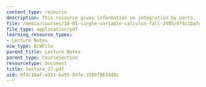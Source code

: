 ```yaml
---
content_type: resource
description: This resource gives information on integration by parts.
file: /media/courses/18-01-single-variable-calculus-fall-2005/0f4c1bafe311ba9584fe356bf8634d8c_lecture_27.pdf
file_type: application/pdf
learning_resource_types:
- Lecture Notes
ocw_type: OCWFile
parent_title: Lecture Notes
parent_type: CourseSection
resourcetype: Document
title: lecture_27.pdf
uid: 0f4c1baf-e311-ba95-84fe-356bf8634d8c
---
```

